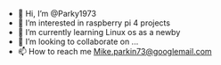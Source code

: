 - 👋 Hi, I’m @Parky1973
- 👀 I’m interested in raspberry pi 4 projects
- 🌱 I’m currently learning Linux os as a newby
- 💞️ I’m looking to collaborate on ...
- 📫 How to reach me Mike.parkin73@googlemail.com 

<!---
Parky1973/Parky1973 is a ✨ special ✨ repository because its `README.md` (this file) appears on your GitHub profile.
You can click the Preview link to take a look at your changes.
--->

